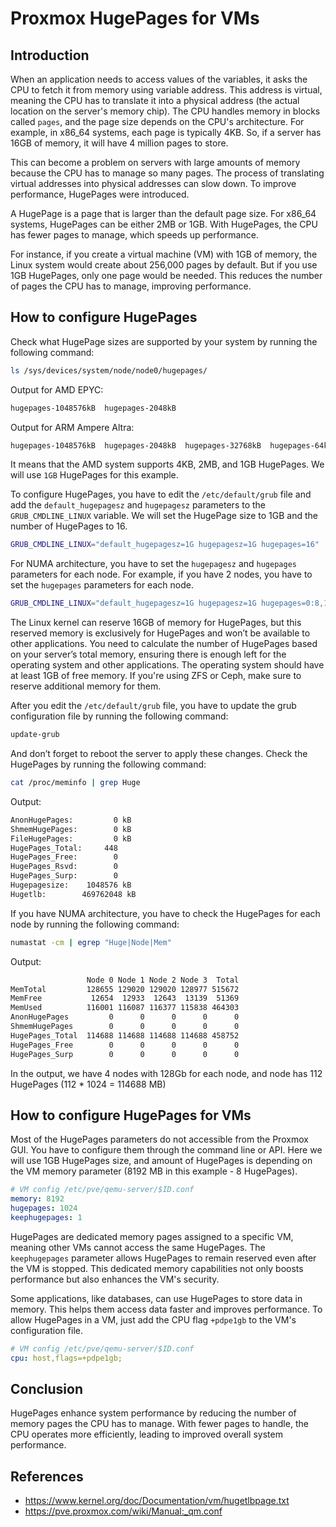 # Proxmox HugePages for VMs

## Introduction

When an application needs to access values of the variables, it asks the CPU to fetch it from memory using variable address. This address is virtual, meaning the CPU has to translate it into a physical address (the actual location on the server's memory chip). The CPU handles memory in blocks called `pages`, and the page size depends on the CPU's architecture. For example, in x86_64 systems, each page is typically 4KB. So, if a server has 16GB of memory, it will have 4 million pages to store.

This can become a problem on servers with large amounts of memory because the CPU has to manage so many pages. The process of translating virtual addresses into physical addresses can slow down. To improve performance, HugePages were introduced.

A HugePage  is a page that is larger than the default page size. For x86_64 systems, HugePages can be either 2MB or 1GB. With HugePages, the CPU has fewer pages to manage, which speeds up performance.

For instance, if you create a virtual machine (VM) with 1GB of memory, the Linux system would create about 256,000 pages by default. But if you use 1GB HugePages, only one page would be needed. This reduces the number of pages the CPU has to manage, improving performance.

## How to configure HugePages

Check what HugePage sizes are supported by your system by running the following command:

```bash
ls /sys/devices/system/node/node0/hugepages/
```

Output for AMD EPYC:

```bash
hugepages-1048576kB  hugepages-2048kB
```

Output for ARM Ampere Altra:

```bash
hugepages-1048576kB  hugepages-2048kB  hugepages-32768kB  hugepages-64kB
```

It means that the AMD system supports 4KB, 2MB, and 1GB HugePages. We will use `1GB` HugePages for this example.

To configure HugePages, you have to edit the `/etc/default/grub` file and add the `default_hugepagesz` and `hugepagesz` parameters to the `GRUB_CMDLINE_LINUX` variable. We will set the HugePage size to 1GB and the number of HugePages to 16.

```bash
GRUB_CMDLINE_LINUX="default_hugepagesz=1G hugepagesz=1G hugepages=16"
```

For NUMA architecture, you have to set the `hugepagesz` and `hugepages` parameters for each node. For example, if you have 2 nodes, you have to set the `hugepages` parameters for each node.

```bash
GRUB_CMDLINE_LINUX="default_hugepagesz=1G hugepagesz=1G hugepages=0:8,1:8"
```

The Linux kernel can reserve 16GB of memory for HugePages, but this reserved memory is exclusively for HugePages and won’t be available to other applications. You need to calculate the number of HugePages based on your server’s total memory, ensuring there is enough left for the operating system and other applications. The operating system should have at least 1GB of free memory. If you're using ZFS or Ceph, make sure to reserve additional memory for them.

After you edit the `/etc/default/grub` file, you have to update the grub configuration file by running the following command:

```bash
update-grub
```

And don’t forget to reboot the server to apply these changes.
Check the HugePages by running the following command:

```bash
cat /proc/meminfo | grep Huge
```

Output:

```bash
AnonHugePages:         0 kB
ShmemHugePages:        0 kB
FileHugePages:         0 kB
HugePages_Total:     448
HugePages_Free:        0
HugePages_Rsvd:        0
HugePages_Surp:        0
Hugepagesize:    1048576 kB
Hugetlb:        469762048 kB
```

If you have NUMA architecture, you have to check the HugePages for each node by running the following command:

```bash
numastat -cm | egrep "Huge|Node|Mem"
```

Output:

```bash
                 Node 0 Node 1 Node 2 Node 3  Total
MemTotal         128655 129020 129020 128977 515672
MemFree           12654  12933  12643  13139  51369
MemUsed          116001 116087 116377 115838 464303
AnonHugePages         0      0      0      0      0
ShmemHugePages        0      0      0      0      0
HugePages_Total  114688 114688 114688 114688 458752
HugePages_Free        0      0      0      0      0
HugePages_Surp        0      0      0      0      0
```

In the output, we have 4 nodes with 128Gb for each node, and node has 112 HugePages (112 * 1024 = 114688 MB)

## How to configure HugePages for VMs

Most of the HugePages parameters do not accessible from the Proxmox GUI. You have to configure them through the command line or API.
Here we will use 1GB HugePages size, and amount of HugePages is depending on the VM memory parameter (8192 MB in this example - 8 HugePages).

```yaml
# VM config /etc/pve/qemu-server/$ID.conf
memory: 8192
hugepages: 1024
keephugepages: 1
```

HugePages are dedicated memory pages assigned to a specific VM, meaning other VMs cannot access the same HugePages. The `keephugepages` parameter allows HugePages to remain reserved even after the VM is stopped. This dedicated memory capabilities not only boosts performance but also enhances the VM's security.

Some applications, like databases, can use HugePages to store data in memory. This helps them access data faster and improves performance. To allow HugePages in a VM, just add the CPU flag `+pdpe1gb` to the VM's configuration file.

```yaml
# VM config /etc/pve/qemu-server/$ID.conf
cpu: host,flags=+pdpe1gb;
```

## Conclusion

HugePages enhance system performance by reducing the number of memory pages the CPU has to manage. With fewer pages to handle, the CPU operates more efficiently, leading to improved overall system performance.

## References

* https://www.kernel.org/doc/Documentation/vm/hugetlbpage.txt
* https://pve.proxmox.com/wiki/Manual:_qm.conf
